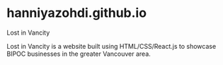 # hanniyazohdi.github.io
Lost in Vancity

Lost in Vancity is a website built using HTML/CSS/React.js to showcase BIPOC businesses in the greater Vancouver area. 
